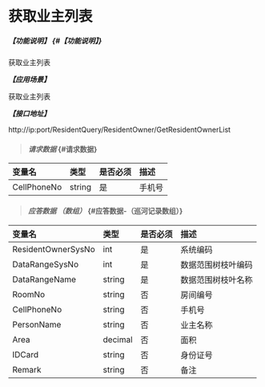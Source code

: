 # 获取业主列表

##### _【功能说明】_ {#【功能说明】}

获取业主列表

_**【应用场景】**_

获取业主列表

_**【接口地址】**_

http://ip:port/ResidentQuery/ResidentOwner/GetResidentOwnerList

> #### _请求数据_ {#请求数据}

| 变量名 | 类型 | 是否必须 | 描述 |
| :--- | :--- | :--- | :--- |
| CellPhoneNo| string| 是 | 手机号 |


> #### _应答数据 （数组）_ {#应答数据-（巡河记录数组）}

| 变量名 | 类型 | 是否必须 | 描述 |
| :--- | :--- | :--- | :--- |
| ResidentOwnerSysNo | int | 是 | 系统编码 |
| DataRangeSysNo | int | 是 | 数据范围树枝叶编码 |
| DataRangeName | string| 是 | 数据范围树枝叶名称 |
| RoomNo | string | 否 | 房间编号 |
| CellPhoneNo| string | 否 | 手机号 |
| PersonName| string | 否 | 业主名称 |
| Area| decimal| 否 | 面积 |
| IDCard| string | 否 | 身份证号 |
| Remark| string | 否 |备注|

